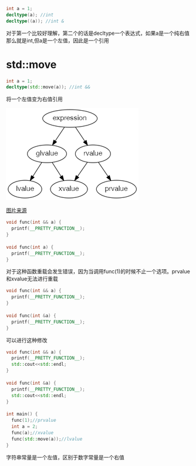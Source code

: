 ```cpp
int a = 1;
decltype(a); //int
decltype((a)); //int &
```
对于第一个比较好理解，第二个的话是decltype一个表达式，如果a是一个纯右值那么就是int,但a是一个左值，因此是一个引用
# std::move
```cpp
int a = 1;
decltype(std::move(a)); //int &&
```
将一个左值变为右值引用

![alt text](GNhBF.png)


[图片来源](https://stackoverflow.com/questions/3601602/what-are-rvalues-lvalues-xvalues-glvalues-and-prvalues)


```cpp
void func(int && a) {
  printf(__PRETTY_FUNCTION__);
}

void func(int a) {
  printf(__PRETTY_FUNCTION__);
}
```
对于这种函数重载会发生错误，因为当调用func(1)的时候不止一个选项。prvalue和xvalue无法进行重载
```cpp
void func(int && a) {
  printf(__PRETTY_FUNCTION__);
}

void func(int &a) {
  printf(__PRETTY_FUNCTION__);
}
```
可以进行这种修改
```cpp
void func(int && a) {
  printf(__PRETTY_FUNCTION__);
  std::cout<<std::endl;
}

void func(int &a) {
  printf(__PRETTY_FUNCTION__);
  std::cout<<std::endl;
}

int main() {
  func(1);//prvalue
  int a = 2;
  func(a);//xvalue
  func(std::move(a));//lvalue
}
```

字符串常量是一个左值，区别于数字常量是一个右值